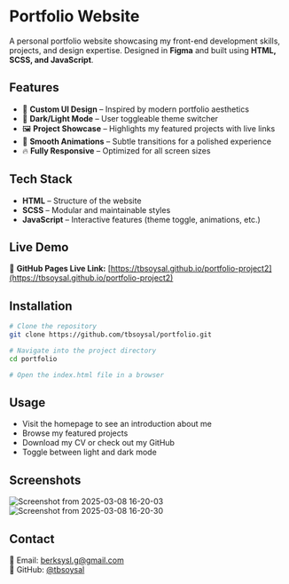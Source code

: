 # Portfolio Website

A personal portfolio website showcasing my front-end development skills, projects, and design expertise. Designed in **Figma** and built using **HTML, SCSS, and JavaScript**.

## Features
- 🎨 **Custom UI Design** – Inspired by modern portfolio aesthetics
- 🌙 **Dark/Light Mode** – User toggleable theme switcher
- 🖼️ **Project Showcase** – Highlights my featured projects with live links
- 📜 **Smooth Animations** – Subtle transitions for a polished experience
- 🔥 **Fully Responsive** – Optimized for all screen sizes

## Tech Stack
- **HTML** – Structure of the website
- **SCSS** – Modular and maintainable styles
- **JavaScript** – Interactive features (theme toggle, animations, etc.)

## Live Demo
🔗 **GitHub Pages Live Link:** [https://tbsoysal.github.io/portfolio-project2](https://tbsoysal.github.io/portfolio-project2)

## Installation

```sh
# Clone the repository
git clone https://github.com/tbsoysal/portfolio.git

# Navigate into the project directory
cd portfolio

# Open the index.html file in a browser
```

## Usage
- Visit the homepage to see an introduction about me
- Browse my featured projects
- Download my CV or check out my GitHub
- Toggle between light and dark mode

## Screenshots
![Screenshot from 2025-03-08 16-20-03](https://github.com/user-attachments/assets/b57e4333-f954-498a-977a-bad1c4ed8db2)
![Screenshot from 2025-03-08 16-20-30](https://github.com/user-attachments/assets/40781bb9-abf5-4b0f-9a58-d417ade62274)

## Contact
📧 Email: berksysl.g@gmail.com  
🐙 GitHub: [@tbsoysal](https://github.com/tbsoysal)


